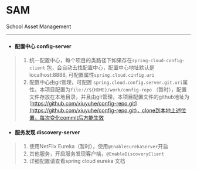 # SAM

School Asset Management

-------



+ #### 配置中心 config-server

> 1. 统一配置中心，每个项目的类路径下如果存在`spring-cloud-config-client` 包，会自动去找配置中心，配置中心地址默认是localhost:8888, 可配置属性`spring.cloud.cinfig.uri`
> 2. 配置中心由git管理，可配置 `spring.cloud.config.server.git.uri`属性。本项目配置为`file://${HOME}/work/config-repo` （暂时），配置文件存放在本地目录，并且由git管理，本项目配置文件的github地址为[https://github.com/xiuyuhe/config-repo.git](https://github.com/xiuyuhe/config-repo.git)，clone到本地上述位置，每次变化commit后方能生效

- #### 服务发现 discovery-server

> 1. 使用NetFlix Eureka（暂时），使用`@EnableEurekaServer`开启
> 2. 其他服务，开启服务发现客户端，`@EnableDiscoveryClient`
> 3. 详细配置请查看spring cloud eureka 文档

